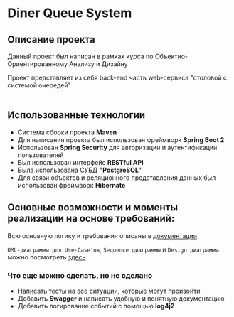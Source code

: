 Diner Queue System
=

Описание проекта
-

Данный проект был написан в рамках курса по Объектно-Ориентированному Анализу и Дизайну<br>

Проект представляет из себя back-end часть web-сервиса "столовой с системой очередей"
<br><br>


Использованные технологии
-
* Система сборки проекта **Maven**
* Для написания проекта был использован фреймворк **Spring Boot 2**
* Использован **Spring Security** для авторизации и аутентификации пользователей
* Был использован интерфейс **RESTful API**
* Была использована СУБД **"PostgreSQL"**
* Для связи объектов и реляционного представления данных был использован фреймворк **Hibernate**


Основные возможности и моменты реализации на основе требований:
-
Всю основную логику и требования описаны в [документации](https://github.com/tarihay/Diner-QueueSystem/blob/main/docs/Основная%20документация%20проекта.rtf)

`UML-диаграммы для Use-Case'ов`, `Sequence диаграммы` и `Design диаграммы` можно посмотреть
[здесь](https://github.com/tarihay/Diner-QueueSystem/blob/main/docs/uml_diagrams.asta)

### Что еще можно сделать, но не сделано

* Написать тесты на все ситуации, которые могут произойти
* Добавить **Swagger** и написать удобную и понятную документацию
* Добавить логирование событий с помощью **log4j2**
